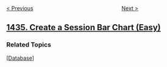 <!--|This file generated by command(leetcode description); DO NOT EDIT.    |-->
<!--+----------------------------------------------------------------------+-->
<!--|@author    openset <openset.wang@gmail.com>                           |-->
<!--|@link      https://github.com/openset                                 |-->
<!--|@home      https://github.com/openset/leetcode                        |-->
<!--+----------------------------------------------------------------------+-->

[< Previous](../number-of-ways-to-wear-different-hats-to-each-other "Number of Ways to Wear Different Hats to Each Other")
　　　　　　　　　　　　　　　　
[Next >](../destination-city "Destination City")

## [1435. Create a Session Bar Chart (Easy)](https://leetcode.com/problems/create-a-session-bar-chart "制作会话柱状图")



### Related Topics
  [[Database](../../tag/database/README.md)]
